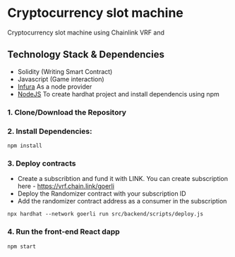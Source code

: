 # Cryptocurrency slot machine
Cryptocurrency slot machine using Chainlink VRF and 

## Technology Stack & Dependencies

- Solidity (Writing Smart Contract)
- Javascript (Game interaction)
- [Infura](https://infura.io/) As a node provider
- [NodeJS](https://nodejs.org/en/) To create hardhat project and install dependencis using npm


### 1. Clone/Download the Repository

### 2. Install Dependencies:
```
npm install
```

### 3. Deploy contracts
- Create a subscribtion and fund it with LINK. You can create subscription here - https://vrf.chain.link/goerli
- Deploy the Randomizer contract with your subscription ID 
- Add the randomizer contract address as a consumer in the subscription
```
npx hardhat --network goerli run src/backend/scripts/deploy.js
```

### 4. Run the front-end React dapp
```
npm start
```
